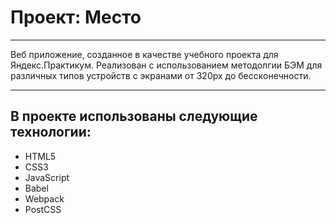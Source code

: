 # Проект: Место
---
Веб приложение, созданное в качестве учебного проекта для Яндекс.Практикум. Реализован с использованием методолгии БЭМ для различных типов устройств с экранами от 320px до бессконечности.

---

## В проекте использованы следующие технологии:

+ HTML5
+ CSS3
+ JavaScript
+ Babel
+ Webpack
+ PostCSS
